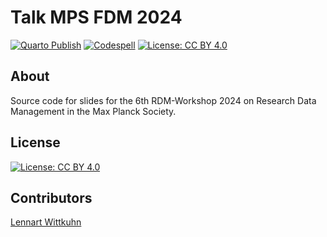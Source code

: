 # Talk MPS FDM 2024

[![Quarto Publish](https://github.com/lnnrtwttkhn/talk-mps-fdm-2024/actions/workflows/publish.yml/badge.svg)](https://github.com/lnnrtwttkhn/talk-mps-fdm-2024/actions/workflows/publish.yml)
[![Codespell](https://github.com/lnnrtwttkhn/talk-mps-fdm-2024/actions/workflows/codespell.yml/badge.svg)](https://github.com/lnnrtwttkhn/talk-mps-fdm-2024/actions/workflows/codespell.yml)
[![License: CC BY 4.0](https://img.shields.io/badge/License-CC_BY_4.0-lightgrey.svg)](https://creativecommons.org/licenses/by/4.0/)

## About

Source code for slides for the 6th RDM-Workshop 2024 on Research Data Management in the Max Planck Society.

## License

[![License: CC BY 4.0](https://img.shields.io/badge/License-CC_BY_4.0-lightgrey.svg)](https://creativecommons.org/licenses/by/4.0/)

## Contributors

[Lennart Wittkuhn](mailto:lennart.wittkuhn@uni-hamburg.de)
